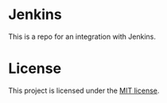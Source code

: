 # Jenkins
This is a repo for an integration with Jenkins.

# License
This project is licensed under the [MIT license](LICENSE).
